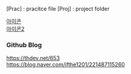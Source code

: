 [Prac] : pracitce file
[Proj] : project folder

[아이콘](https://bite-sized-learning.tistory.com/145)  
[아이콘2](https://material.io/resources/icons/?style=baseline)  

### Github Blog  
https://thdev.net/653  
https://blog.naver.com/ifthe1201/221487115260
